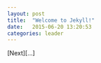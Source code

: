 ```yaml
---
layout: post
title:  "Welcome to Jekyll!"
date:   2015-06-20 13:20:53
categories: leader
---
```

 [Next][...]  
 
